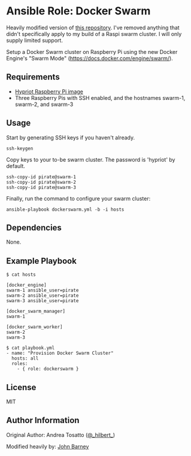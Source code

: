 Ansible Role: Docker Swarm
==========================

Heavily modified version of [this repository](https://github.com/atosatto/ansible-dockerswarm). I've removed anything that didn't
specifically apply to my build of a Raspi swarm cluster. I will only supply
limited support.

Setup a Docker Swarm cluster on Raspberry Pi
using the new Docker Engine's "Swarm Mode" (https://docs.docker.com/engine/swarm/).

Requirements
------------

* [Hypriot Raspberry Pi image](https://blog.hypriot.com/)
* Three Raspberry Pis with SSH enabled, and the hostnames swarm-1, swarm-2, and swarm-3


Usage
-----

Start by generating SSH keys if you haven't already.

    ssh-keygen

Copy keys to your to-be swarm cluster. The password is 'hypriot' by default.

    ssh-copy-id pirate@swarm-1
    ssh-copy-id pirate@swarm-2
    ssh-copy-id pirate@swarm-3

Finally, run the command to configure your swarm cluster:

    ansible-playbook dockerswarm.yml -b -i hosts

Dependencies
------------

None.

Example Playbook
----------------

    $ cat hosts

    [docker_engine]
    swarm-1 ansible_user=pirate
    swarm-2 ansible_user=pirate
    swarm-3 ansible_user=pirate

    [docker_swarm_manager]
    swarm-1

    [docker_swarm_worker]
    swarm-2
    swarm-3

    $ cat playbook.yml
    - name: "Provision Docker Swarm Cluster"
      hosts: all
      roles:
        - { role: dockerswarm }

License
-------

MIT

Author Information
------------------

Original Author:
Andrea Tosatto ([@\_hilbert\_](https://twitter.com/_hilbert_))

Modified heavily by:
[John Barney](https://github.com/johnbarney)

